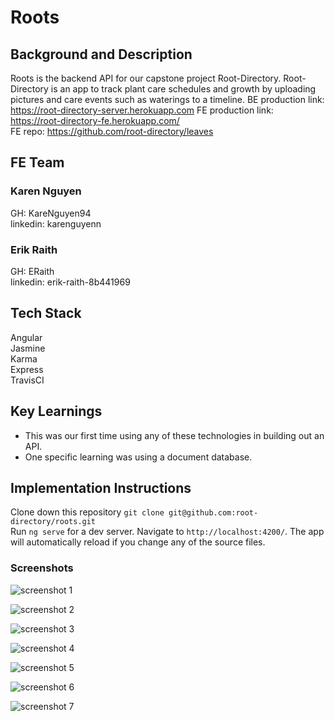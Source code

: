 # Roots
## Background and Description
Roots is the backend API for our capstone project Root-Directory. Root-Directory is an app to track plant care schedules and growth by uploading pictures and care events such as waterings to a timeline.
BE production link: https://root-directory-server.herokuapp.com
FE production link: https://root-directory-fe.herokuapp.com/<br>
FE repo: https://github.com/root-directory/leaves<br>
## FE Team
### Karen Nguyen<br>
GH: KareNguyen94<br>
linkedin: karenguyenn<br>
### Erik Raith<br>
GH: ERaith<br>
linkedin:  erik-raith-8b441969<br>
## Tech Stack
Angular<br>
Jasmine<br>
Karma<br>
Express<br>
TravisCI<br>
## Key Learnings
* This was our first time using any of these technologies in building out an API.
* One specific learning was using a document database.
## Implementation Instructions
Clone down this repository `git clone git@github.com:root-directory/roots.git`<br />
Run `ng serve` for a dev server. Navigate to `http://localhost:4200/`. The app will automatically reload if you change any of the source files.<br />
### Screenshots

![screenshot 1](https://user-images.githubusercontent.com/52137660/83810845-0779dc80-a676-11ea-92b9-2ace94098175.png)

![screenshot 2](https://user-images.githubusercontent.com/52137660/83810888-1a8cac80-a676-11ea-8214-8cf891c46730.png)

![screenshot 3](https://user-images.githubusercontent.com/52137660/83810983-37c17b00-a676-11ea-9c30-504d7ce25ff1.png)


![screenshot 4](https://user-images.githubusercontent.com/52137660/83810934-29735f00-a676-11ea-8e06-d752fa513890.png)

![screenshot 5](https://user-images.githubusercontent.com/52137660/83811020-45770080-a676-11ea-8fe0-a61bde9545db.png)

![screenshot 6](https://user-images.githubusercontent.com/52137660/83810919-25474180-a676-11ea-896e-1507a112013e.png)


![screenshot 7](https://user-images.githubusercontent.com/52137660/83811038-4c057800-a676-11ea-9036-eef2b1d43d3e.png)


